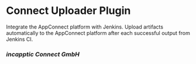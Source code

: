# Connect Uploader Plugin

Integrate the AppConnect platform with Jenkins. Upload artifacts automatically to the AppConnect platform after each successful output from Jenkins CI.

### *incapptic Connect GmbH*
